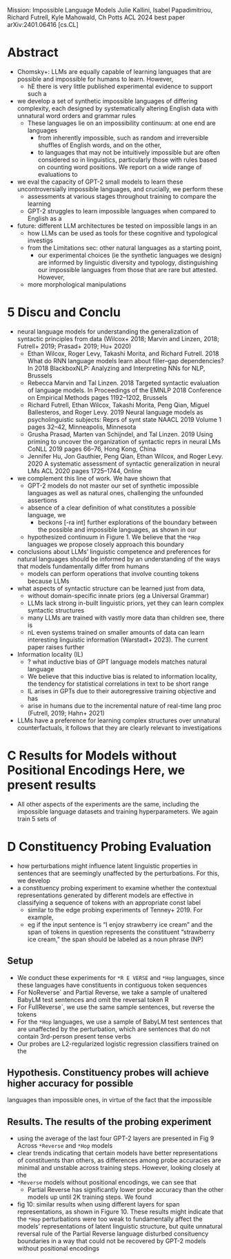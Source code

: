 Mission: Impossible Language Models
Julie Kallini, Isabel Papadimitriou, Richard Futrell, Kyle Mahowald, Ch Potts
ACL 2024 best paper arXiv:2401.06416 [cs.CL]

# Abstract

* Chomsky+: LLMs are equally capable of learning languages that are possible
  and impossible for humans to learn. However,
  * hE there is very little published experimental evidence to support such a
* we develop a set of synthetic impossible languages of differing complexity,
  each designed by systematically altering English data with unnatural word
  orders and grammar rules
  * These languages lie on an impossibility continuum: at one end are languages
    * from inherently impossible, such as random and irreversible shuffles of
      English words, and on the other,
    * to languages that may not be intuitively impossible but are often
      considered so in linguistics, particularly those with rules based on
      counting word positions. We report on a wide range of evaluations to
* we eval the capacity of GPT-2 small models to learn these uncontroversially
  impossible languages, and crucially, we perform these
  * assessments at various stages throughout training to compare the learning
  * GPT-2 struggles to learn impossible languages when compared to English as a
* future: different LLM architectures be tested on impossible langs in an
  * how LLMs can be used as tools for these cognitive and typological investigs
  * from the Limitations sec: other natural languages as a starting point,
    * our experimental choices (ie the synthetic languages we design) are
      informed by linguistic diversity and typology, distinguishing our
      impossible languages from those that are rare but attested. However,
  * more morphological manipulations

# 5 Discu and Conclu

* neural language models for understanding the generalization of syntactic
  principles from data
  (Wilcox+ 2018; Marvin and Linzen, 2018; Futrell+ 2019; Prasad+ 2019; Hu+
  2020)
  * Ethan Wilcox, Roger Levy, Takashi Morita, and Richard Futrell. 2018
    What do RNN language models learn about filler–gap dependencies? In
    2018 BlackboxNLP: Analyzing and Interpreting NNs for NLP, Brussels
  * Rebecca Marvin and Tal Linzen. 2018
    Targeted syntactic evaluation of language models. In Proceedings of the
    EMNLP 2018 Conference on Empirical Methods pages 1192–1202, Brussels
  * Richard Futrell, Ethan Wilcox, Takashi Morita, Peng Qian, Miguel
    Ballesteros, and Roger Levy. 2019
    Neural language models as psycholinguistic subjects: Reprs of synt state
    NAACL 2019 Volume 1 pages 32–42, Minneapolis, Minnesota
  * Grusha Prasad, Marten van Schijndel, and Tal Linzen.  2019
    Using priming to uncover the organization of syntactic reprs in neural LMs
    CoNLL 2019 pages 66–76, Hong Kong, China
  * Jennifer Hu, Jon Gauthier, Peng Qian, Ethan Wilcox, and Roger Levy. 2020
    A systematic assessment of syntactic generalization in neural LMs
    ACL 2020 pages 1725–1744, Online
* we complement this line of work. We have shown that
  * GPT-2 models do not master our set of synthetic impossible languages
    as well as natural ones, challenging the unfounded assertions
  * absence of a clear definition of what constitutes a possible language, we
    * beckons [-ra int] further explorations of the boundary between the
      possible and impossible languages, as shown in our
  * hypothesized continuum in Figure 1. We believe that the `*Hop` languages we
    propose closely approach this boundary
* conclusions about LLMs’ linguistic competence and preferences for natural
  languages should be informed by an understanding of the ways that models
  fundamentally differ from humans
  * models can perform operations that involve counting tokens because LLMs
* what aspects of syntactic structure can be learned just from data,
  * without domain-specific innate priors (eg a Universal Grammar)
  * LLMs lack strong in-built linguistic priors, yet they can learn complex
    syntactic structures
  * many LLMs are trained with vastly more data than children see, there is
  * nL even systems trained on smaller amounts of data can learn interesting
    linguistic information (Warstadt+ 2023). The current paper raises further
* Information locality (IL)
  * ? what inductive bias of GPT language models matches natural language
  * We believe that this inductive bias is related to information locality, the
    tendency for statistical correlations in text to be short range
  * IL arises in GPTs due to their autoregressive training objective and has
  * arise in humans due to the incremental nature of real-time lang proc
    (Futrell, 2019; Hahn+ 2021)
* LLMs have a preference for learning complex structures over unnatural
  counterfactuals, it follows that they are clearly relevant to investigations

# C Results for Models without Positional Encodings Here, we present results

* All other aspects of the experiments are the same, including the impossible
  language datasets and training hyperparameters. We again train 5 sets of

# D Constituency Probing Evaluation

* how perturbations might influence latent linguistic properties in sentences
  that are seemingly unaffected by the perturbations. For this, we develop
* a constituency probing experiment to examine
  whether the contextual representations generated by different models are
  effective in classifying a sequence of tokens with an appropriate const label
  * similar to the edge probing experiments of Tenney+  2019. For example,
  * eg if the input sentence is “I enjoy strawberry ice cream” and
    the span of tokens in question represents the constituent “strawberry ice
    cream,” the span should be labeled as a noun phrase (NP)

## Setup

* We conduct these experiments for `*R E VERSE` and ``*Hop`` languages,
  since these languages have constituents in contiguous token sequences
* For NoReverse` and Partial Reverse, we take a sample of unaltered BabyLM test
  sentences and omit the reversal token R 
* For FullReverse`, we use the same sample sentences, but reverse the tokens
* For the `*Hop` languages, we use a sample of BabyLM test sentences that are
  unaffected by the perturbation, which are sentences that do not contain
  3rd-person present tense verbs
* Our probes are L2-regularized logistic regression classifiers trained on the

## Hypothesis. Constituency probes will achieve higher accuracy for possible
languages than impossible ones, in virtue of the fact that the impossible

## Results. The results of the probing experiment

* using the average of the last four GPT-2 layers are presented in Fig 9
  Across `*Reverse` and `*Hop` models
* clear trends indicating that certain models have better representations of
  constituents than others, as differences among probe accuracies are minimal
  and unstable across training steps. However, looking closely at the
* `*Reverse` models without positional encodings, we can see that
  * Partial Reverse has significantly lower probe accuracy than the other
    models up until 2K training steps. We found
* fig 10: similar results when using different layers for span representations,
  as shown in Figure 10. These results might indicate that the `*Hop`
  perturbations were too weak to fundamentally affect the models’
  representations of latent linguistic structure, but quite unnatural reversal
  rule of the Partial Reverse language disturbed consituency boundaries in a
  way that could not be recovered by GPT-2 models without positional encodings
